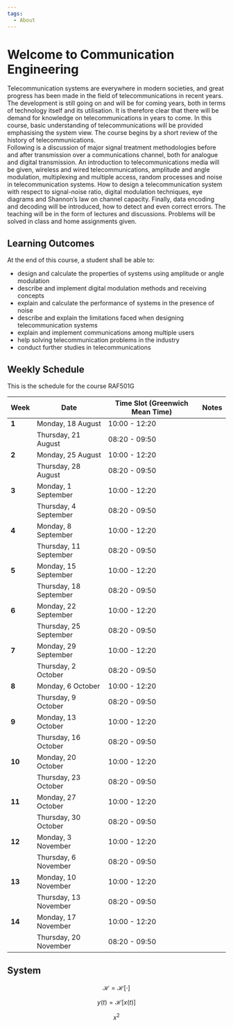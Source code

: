```yaml
---
tags:
  - About
---
```


# Welcome to Communication Engineering

Telecommunication systems are everywhere in modern societies, and great progress has been made in the field of 
telecommunications in recent years. The development is still going on and will be for coming years, both in terms 
of technology itself and its utilisation. It is therefore clear that there will be demand for knowledge on 
telecommunications in years to come. In this course, basic understanding of telecommunications will be provided 
emphasising the system view. The course begins by a short review of the history of telecommunications.  
Following is a discussion of major signal treatment methodologies before and after transmission over a communications 
channel, both for analogue and digital transmission. An introduction to telecommunications media will be given, wireless 
and wired telecommunications, amplitude and angle modulation, multiplexing and multiple access, random processes and 
noise in telecommunication systems. How to design a telecommunication system with respect to signal-noise ratio, 
digital modulation techniques, eye diagrams and Shannon’s law on channel capacity. Finally, data encoding and decoding 
will be introduced, how to detect and even correct errors. The teaching will be in the form of lectures and discussions. 
Problems will be solved in class and home assignments given.

## Learning Outcomes
At the end of this course, a student shall be able to:

- design and calculate the properties of systems using amplitude or angle modulation
- describe and implement digital modulation methods and receiving concepts
- explain and calculate the performance of systems in the presence of noise
- describe and explain the limitations faced when designing telecommunication systems
- explain and implement communications among multiple users
- help solving telecommunication problems in the industry
- conduct further studies in telecommunications

## Weekly Schedule 

This is the schedule for the course RAF501G

| Week | Date                      | Time Slot (Greenwich Mean Time)      | Notes |
|------|---------------------------|-----------------|-------|
| **1** | Monday, 18 August         | 10:00 - 12:20  |       |
|      | Thursday, 21 August       | 08:20 - 09:50  |       |
| **2** | Monday, 25 August         | 10:00 - 12:20  |       |
|      | Thursday, 28 August       | 08:20 - 09:50  |       |
| **3** | Monday, 1 September       | 10:00 - 12:20  |       |
|      | Thursday, 4 September     | 08:20 - 09:50  |       |
| **4** | Monday, 8 September       | 10:00 - 12:20  |       |
|      | Thursday, 11 September    | 08:20 - 09:50  |       |
| **5** | Monday, 15 September      | 10:00 - 12:20  |       |
|      | Thursday, 18 September    | 08:20 - 09:50  |       |
| **6** | Monday, 22 September      | 10:00 - 12:20  |       |
|      | Thursday, 25 September    | 08:20 - 09:50  |       |
| **7** | Monday, 29 September      | 10:00 - 12:20  |       |
|      | Thursday, 2 October       | 08:20 - 09:50  |       |
| **8** | Monday, 6 October         | 10:00 - 12:20  |       |
|      | Thursday, 9 October       | 08:20 - 09:50  |       |
| **9** | Monday, 13 October        | 10:00 - 12:20  |       |
|      | Thursday, 16 October      | 08:20 - 09:50  |       |
| **10**| Monday, 20 October        | 10:00 - 12:20  |       |
|      | Thursday, 23 October      | 08:20 - 09:50  |       |
| **11**| Monday, 27 October        | 10:00 - 12:20  |       |
|      | Thursday, 30 October      | 08:20 - 09:50  |       |
| **12**| Monday, 3 November        | 10:00 - 12:20  |       |
|      | Thursday, 6 November      | 08:20 - 09:50  |       |
| **13**| Monday, 10 November       | 10:00 - 12:20  |       |
|      | Thursday, 13 November     | 08:20 - 09:50  |       |
| **14**| Monday, 17 November       | 10:00 - 12:20  |       |
|      | Thursday, 20 November     | 08:20 - 09:50  |       |


## System


$$\mathcal{H} = \mathcal{H}[\cdot]$$

$$y(t) = \mathcal{H}[x(t)]$$

$$x^2$$









  






         




         
